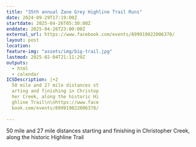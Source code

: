 ```yaml
---
title: "35th annual Zane Grey Highline Trail Runs"
date: 2024-09-29T17:19:00Z
startdate: 2025-04-26T05:30:00Z
enddate: 2025-04-26T23:00:00Z
external_url: https://www.facebook.com/events/899919022006378/
layout: post
location: 
feature-img: "assets/img/big-trail.jpg"
lastmod: 2025-02-04T21:11:29Z
outputs:
  - html
  - calendar
ICSDescription: |+2
  50 mile and 27 mile distances st  arting and finishing in Christop  her Creek, along the historic Hi  ghline Trail\n\nhttps://www.face  book.com/events/899919022006378/  
---
```


50 mile and 27 mile distances starting and finishing in Christopher Creek, along the historic Highline Trail<br>
  <br>
  

